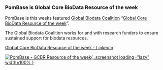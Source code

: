 ### PomBase is Global Core BioData Resource of the week
<!-- pombase_flags: frontpage -->
<!-- newsfeed_thumbnail: pombase-logo-32x32px.png -->

PomBase is this weeks featured [Global Biodata Coalition](https://globalbiodata.org/)
“[Global Core BioData Resource of the week](https://www.linkedin.com/pulse/pombase-global-biodata-coalition-yocme)”.

The Global Biodata Coalition works for and with research funders to
ensure sustained support for biodata resources.

[Global Core BioData Resource of the week - LinkedIn](https://www.linkedin.com/pulse/pombase-global-biodata-coalition-yocme)

[![PomBase - GCBR Resource of the week](/assets/newsfeed/pombase-gcbr-roc.png){ .screenshot loading="lazy" width=100% }](assets/newsfeed/pombase-gcbr-roc.png)
